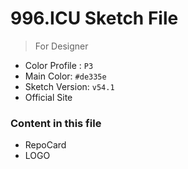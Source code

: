 # 996.ICU Sketch File

> For Designer

- Color Profile : `P3`
- Main Color: `#de335e`
- Sketch Version: `v54.1`
- Official Site


### Content in this file

- RepoCard
- LOGO